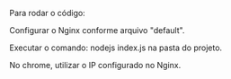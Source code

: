 Para rodar o código:

Configurar o Nginx conforme arquivo "default".

Executar o comando: nodejs index.js na pasta do projeto.

No chrome, utilizar o IP configurado no Nginx.
